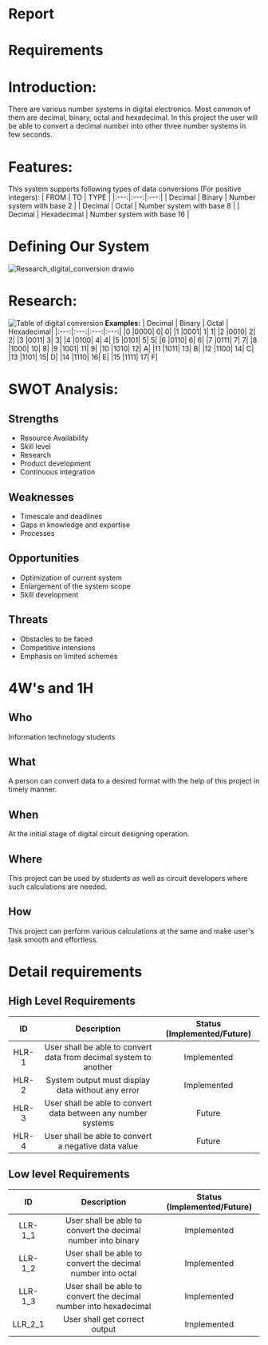 # Report
# Requirements

# Introduction: 

There are various number systems in digital electronics. Most common of them are decimal, binary, octal and hexadecimal. In this project the user will be able to convert a decimal number into other three number systems in few seconds.
# Features:
This system supports following types of data conversions (For positive integers): 
| FROM | TO | TYPE |
|:---:|:---:|:---:|
| Decimal | Binary | Number system with base 2 |
| Decimal | Octal | Number system with base 8 |
| Decimal | Hexadecimal | Number system with base 16 |
# Defining Our System
![Research_digital_conversion drawio](https://user-images.githubusercontent.com/98891749/153233462-865154bd-0b12-4cb6-800f-655b22ea39b8.png)
# Research:
![Table of digital conversion](https://user-images.githubusercontent.com/98891749/153230373-0faf5e9f-d927-46d8-806e-7e127da56b71.png)
**Examples:**
| Decimal |	Binary | Octal	| Hexadecimal|
|:---:|:---:|:---:|:---:|
|0	|0000|	0|	0|
|1	|0001|	1|	1|
|2	|0010|	2|	2|
|3	|0011|	3| 3|
|4	|0100|	4| 4|
|5	|0101|	5| 5|
|6	|0110|	6| 6|
|7	|0111|	7|	7|
|8	|1000|	10|	8|
|9	|1001|	11|	9|
|10	|1010|	12|	A|
|11	|1011|	13|	B|
|12	|1100|	14|	C|
|13	|1101|	15|	D|
|14	|1110|	16|	E|
|15	|1111|	17|	F|
# SWOT Analysis: 
## Strengths

* Resource Availability
* Skill level
* Research
* Product development
* Continuous integration
## Weaknesses

* Timescale and deadlines
* Gaps in knowledge and expertise
* Processes
## Opportunities

* Optimization of current system
* Enlargement of the system scope
* Skill development
## Threats

* Obstacles to be faced
* Competitive intensions
* Emphasis on limited schemes
# 4W's and 1H
## Who

Information technology students
## What

A person can convert data to a desired format with the help of this project in timely manner.
## When

At the initial stage of digital circuit designing operation.
## Where

This project can be used by students as well as circuit developers where such calculations are needed.
## How

This project can perform various calculations at the same and make user's task smooth and effortless.
# Detail requirements
## High Level Requirements
| ID | Description | Status (Implemented/Future)|
|:---:|:---:|:---:|
|HLR-1| User shall be able to convert data from decimal system to another |Implemented|
|HLR-2| System output must display data without any error |Implemented|
|HLR-3| User shall be able to convert data between any number systems|Future|
|HLR-4| User shall be able to convert a negative data value|Future|
##  Low level Requirements
| ID | Description | Status (Implemented/Future)|
|:---:|:---:|:---:|
|LLR-1_1|User shall be able to convert the decimal number into binary|Implemented|
|LLR-1_2|User shall be able to convert the decimal number into octal|Implemented|
|LLR-1_3|User shall be able to convert the decimal number into hexadecimal|Implemented|
|LLR_2_1|User shall get correct output|Implemented|

